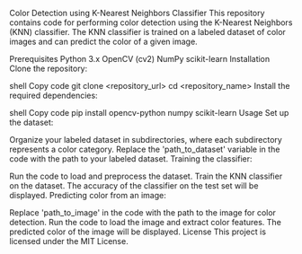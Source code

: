 Color Detection using K-Nearest Neighbors Classifier
This repository contains code for performing color detection using the K-Nearest Neighbors (KNN) classifier. The KNN classifier is trained on a labeled dataset of color images and can predict the color of a given image.

Prerequisites
Python 3.x
OpenCV (cv2)
NumPy
scikit-learn
Installation
Clone the repository:

shell
Copy code
git clone <repository_url>
cd <repository_name>
Install the required dependencies:

shell
Copy code
pip install opencv-python numpy scikit-learn
Usage
Set up the dataset:

Organize your labeled dataset in subdirectories, where each subdirectory represents a color category.
Replace the 'path_to_dataset' variable in the code with the path to your labeled dataset.
Training the classifier:

Run the code to load and preprocess the dataset.
Train the KNN classifier on the dataset.
The accuracy of the classifier on the test set will be displayed.
Predicting color from an image:

Replace 'path_to_image' in the code with the path to the image for color detection.
Run the code to load the image and extract color features.
The predicted color of the image will be displayed.
License
This project is licensed under the MIT License.
